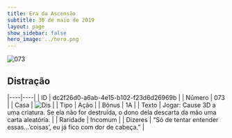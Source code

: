 ```yaml
---
title: Era da Ascensão
subtitle: 30 de maio de 2019
layout: page
show_sidebar: false
hero_image: ../hero.png
---
```


![073](https://cdn.keyforgegame.com/media/card_front/pt/435_073_JFF6V2H4HGCR_pt.png)

## Distração

|----|----|
| ID | dc2f26d0-a6ab-4e15-b102-f23d6d26969b |
| Número | 073 |
| Casa | ![Dis](https://archonarcana.com/images/thumb/e/e8/Dis.png/22px-Dis.png "Dis") |
| Tipo | Ação |
| Bônus | 1A |
| Texto | Jogar: Cause 3D a uma criatura. Se ela não for destruída, o dono dela descarta da mão uma carta aleatória. |
| Raridade | Incomum |
| Dizeres | “Só de tentar entender essas…’coisas’, eu já fico com dor de cabeça.” |
